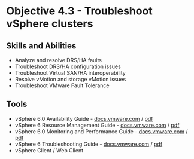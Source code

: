 # Objective 4.3 - Troubleshoot vSphere clusters
## Skills and Abilities
* Analyze and resolve DRS/HA faults
* Troubleshoot DRS/HA configuration issues
* Troubleshoot Virtual SAN/HA interoperability
* Resolve vMotion and storage vMotion issues
* Troubleshoot VMware Fault Tolerance

## Tools
* vSphere 6.0 Availability Guide - [docs.vmware.com](https://docs.vmware.com/en/VMware-vSphere/6.0/com.vmware.vsphere.avail.doc/GUID-63F459B7-8884-4818-8872-C9753B2E0215.html) / [pdf](https://docs.vmware.com/en/VMware-vSphere/6.0/vsphere-esxi-vcenter-server-601-availability-guide.pdf)
* vSphere 6 Resource Management Guide - [docs.vmware.com](https://docs.vmware.com/en/VMware-vSphere/6.0/com.vmware.vsphere.resmgmt.doc/GUID-98BD5A8A-260A-494F-BAAE-74781F5C4B87.html) / [pdf](https://docs.vmware.com/en/VMware-vSphere/6.0/vsphere-esxi-vcenter-server-601-resource-management-guide.pdf)
* vSphere 6.0 Monitoring and Performance Guide - [docs.vmware.com](https://docs.vmware.com/en/VMware-vSphere/6.0/com.vmware.vsphere.monitoring.doc/GUID-A8B06BE0-E5FC-435C-B12F-A31618B21E2C.html) / [pdf](https://docs.vmware.com/en/VMware-vSphere/6.0/vsphere-esxi-vcenter-server-601-monitoring-performance-guide.pdf)
* vSphere 6 Troubleshooting Guide - [docs.vmware.com](https://docs.vmware.com/en/VMware-vSphere/6.0/com.vmware.vsphere.troubleshooting.doc/GUID-F7638736-6B19-41DA-88C5-6F510254FE99.html) / [pdf](https://docs.vmware.com/en/VMware-vSphere/6.0/vsphere-esxi-vcenter-server-601-troubleshooting-guide.pdf)
* vSphere Client / Web Client